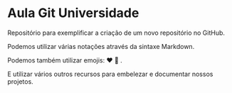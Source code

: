 # Aula Git Universidade

Repositório para exemplificar a criação de um novo repositório no GitHub.

Podemos utilizar várias notações através da sintaxe Markdown.

Podemos também utilizar emojis: ❤️ 🚀 .

E utilizar vários outros recursos para embelezar e documentar nossos projetos.
